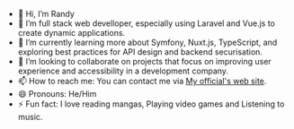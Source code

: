 - 👋 Hi, I’m Randy
- 👀 I’m full stack web develloper, especially using Laravel and Vue.js to create dynamic applications.
- 🌱 I’m currently learning more about Symfony, Nuxt.js, TypeScript, and exploring best practices for API design and backend securisation.
- 💞️ I’m looking to collaborate on projects that focus on improving user experience and accessibility in a development company.
- 📫 How to reach me: You can contact me via [My official's web site](https://randyporfolio.netlify.app).
- 😄 Pronouns: He/Him
- ⚡ Fun fact: I love reading mangas, Playing video games and Listening to music.

